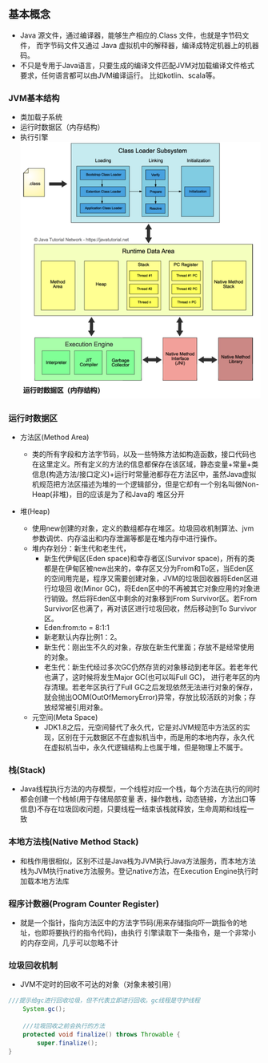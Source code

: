 ## 基本概念
- Java 源文件，通过编译器，能够生产相应的.Class 文件，也就是字节码文件， 而字节码文件又通过 Java 虚拟机中的解释器，编译成特定机器上的机器码。
- 不只是专用于Java语言，只要生成的编译文件匹配JVM对加载编译文件格式要求，任何语言都可以由JVM编译运行。 比如kotlin、scala等。
    
### JVM基本结构
- 类加载子系统
- 运行时数据区（内存结构）
- 执行引擎
![](/assets/jvm.png)

### 运行时数据区
- 方法区(Method Area)
    - 类的所有字段和方法字节码，以及一些特殊方法如构造函数，接口代码也在这里定义。所有定义的方法的信息都保存在该区域，静态变量+常量+类信息(构造方法/接口定义)+运行时常量池都存在方法区中，虽然Java虚拟 机规范把方法区描述为堆的一个逻辑部分，但是它却有一个别名叫做Non-Heap(非堆)，目的应该是为了和Java的 堆区分开

- 堆(Heap)			
    - 使用new创建的对象，定义的数组都存在堆区。垃圾回收机制算法、jvm参数调优、内存溢出和内存泄漏等都是在堆内存中进行操作。
    - 堆内存划分：新生代和老生代，
        - 新生代伊甸区(Eden space)和幸存者区(Survivor space)，所有的类都是在伊甸区被new出来的，幸存区又分为From和To区，当Eden区的空间用完是，程序又需要创建对象，JVM的垃圾回收器将Eden区进行垃圾回 收(Minor GC)，将Eden区中的不再被其它对象应用的对象进行销毁。然后将Eden区中剩余的对象移到From Survivor区。若From Survivor区也满了，再对该区进行垃圾回收，然后移动到To Survivor区。
        - Eden:from:to = 8:1:1
        - 新老默认内存比例1：2。
        - 新生代：刚出生不久的对象，存放在新生代里面；存放不是经常使用的对象。
        - 老生代：新生代经过多次GC仍然存货的对象移动到老年区。若老年代也满了，这时候将发生Major GC(也可以叫Full GC)， 进行老年区的内存清理。若老年区执行了Full GC之后发现依然无法进行对象的保存，就会抛出OOM(OutOfMemoryError)异常，存放比较活跃的对象；存放经常被引用对象。
    - 元空间(Meta Space)
        - JDK1.8之后，元空间替代了永久代，它是对JVM规范中方法区的实现，区别在于元数据区不在虚拟机当中，而是用的本地内存，永久代在虚拟机当中，永久代逻辑结构上也属于堆，但是物理上不属于。

### 栈(Stack)
- Java线程执行方法的内存模型，一个线程对应一个栈，每个方法在执行的同时都会创建一个栈帧(用于存储局部变量 表，操作数栈，动态链接，方法出口等信息)不存在垃圾回收问题，只要线程一结束该栈就释放，生命周期和线程一致

### 本地方法栈(Native Method Stack) 
- 和栈作用很相似，区别不过是Java栈为JVM执行Java方法服务，而本地方法栈为JVM执行native方法服务。登记native方法，在Execution Engine执行时加载本地方法库

### 程序计数器(Program Counter Register)
- 就是一个指针，指向方法区中的方法字节码(用来存储指向吓一跳指令的地址，也即将要执行的指令代码)，由执行 引擎读取下一条指令，是一个非常小的内存空间，几乎可以忽略不计

### 垃圾回收机制
- JVM不定时的回收不可达的对象（对象未被引用）
```java
///提示给gc进行回收垃圾，但不代表立即进行回收。gc线程是守护线程
	System.gc();
	
	///垃圾回收之前会执行的方法
	protected void finalize() throws Throwable {
		super.finalize();
}
```
